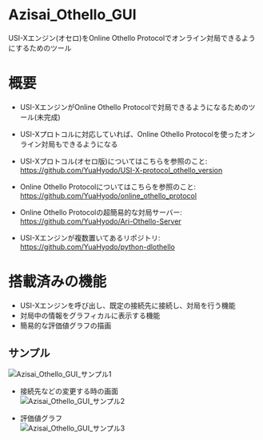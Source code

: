 # Azisai_Othello_GUI
USI-Xエンジン(オセロ)をOnline Othello Protocolでオンライン対局できるようにするためのツール

# 概要
- USI-XエンジンがOnline Othello Protocolで対局できるようになるためのツール(未完成)
- USI-Xプロトコルに対応していれば、Online Othello Protocolを使ったオンライン対局もできるようになる

- USI-Xプロトコル(オセロ版)についてはこちらを参照のこと: https://github.com/YuaHyodo/USI-X-protocol_othello_version
- Online Othello Protocolについてはこちらを参照のこと: https://github.com/YuaHyodo/online_othello_protocol
- Online Othello Protocolの超簡易的な対局サーバー: https://github.com/YuaHyodo/Ari-Othello-Server
- USI-Xエンジンが複数置いてあるリポジトリ: https://github.com/YuaHyodo/python-dlothello


# 搭載済みの機能
- USI-Xエンジンを呼び出し、既定の接続先に接続し、対局を行う機能
- 対局中の情報をグラフィカルに表示する機能
- 簡易的な評価値グラフの描画

## サンプル
![Azisai_Othello_GUI_サンプル1](https://user-images.githubusercontent.com/66828980/184169516-7ce0f89a-63d5-4eae-bd3d-e1f46b37bc35.png)

- 接続先などの変更する時の画面<br>
![Azisai_Othello_GUI_サンプル2](https://user-images.githubusercontent.com/66828980/184169718-5db875c5-c661-4c28-8920-820277ec64c4.png)

- 評価値グラフ<br>
![Azisai_Othello_GUI_サンプル3](https://user-images.githubusercontent.com/66828980/184169791-c356488f-95f6-44c6-b8ea-91ea87dff8d6.png)
